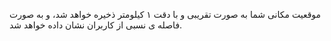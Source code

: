 موقعیت مکانی شما به صورت تقریبی و با دقت ۱ کیلومتر ذخیره خواهد شد، و به صورت فاصله ی نسبی از کاربران نشان داده خواهد شد.